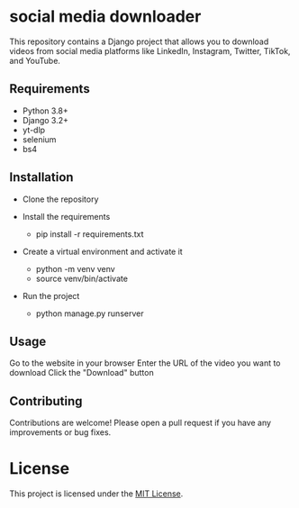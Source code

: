 # social media downloader
This repository contains a Django project that allows you to download videos from social media platforms like LinkedIn, Instagram, Twitter, TikTok, and YouTube.

## Requirements
  - Python 3.8+
  - Django 3.2+
  - yt-dlp
  - selenium
  - bs4

## Installation
  - Clone the repository
  - Install the requirements
    - pip install -r requirements.txt
    
  - Create a virtual environment and activate it
    - python -m venv venv
    - source venv/bin/activate

  - Run the project
    - python manage.py runserver

## Usage
  Go to the website in your browser
  Enter the URL of the video you want to download
  Click the "Download" button

## Contributing
  Contributions are welcome! Please open a pull request if you have any improvements or bug fixes.

# License
  This project is licensed under the [MIT License](https://opensource.org/licenses/MIT).

    

  
